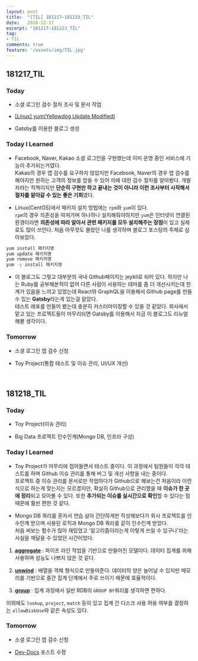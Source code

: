 ```yaml
---
layout: post
title:  "[TIL] 181217~181223_TIL"
date:   2018-12-17
excerpt: "181217~181223_TIL"
tag:
- TIL
comments: true
feature: '/assets/img/TIL.jpg'
---
```


## 181217_TIL

### Today 

- 소셜 로그인 검수 절차 조사 및 문서 작업

- [[Linux] yum(Yellowdog Update Modified)](https://bkjang.github.io/Linux_yum/)

- Gatsby를 이용한 블로그 생성

### Today I Learned

- Facebook, Naver, Kakao 소셜 로그인을 구현했는데 이미 운영 중인 서비스에 기능이 추가되는거였다. <br/>Kakao의 경우 앱 검수를 요구하지 않았지만 Facebook, Naver의 경우 앱 검수를 해야지만 원하는 고객의 정보를 얻을 수 있어 이에 대한 검수 절차를 알아봤다. 개발자라는 직책이지만 **단순히 구현만 하고 끝내는 것이 아니라 이런 조사부터 시작해서 절차를 알아갈 수 있는 좋은 기회**였다.

- Linux(CentOS)에서 패키지 설치 방법에는 `rpm`와 `yum`이 있다. <br/>`rpm`의 경우 의존성을 따져가며 하나하나 설치해줘야하지만 `yum`은 인터넷이 연결된 환경이라면 **의존성에 따라 알아서 관련 패키지를 모두 설치해주는 장점**이 있고 실제로도 많이 쓰인다. 처음 아무것도 몰랐던 나를 생각하며 블로그 포스팅의 주제로 삼아보았다.

```sh
yum install 패키지명
yum update 패키지명
yum remove 패키지명
yum -y install 패키지명
```

- 이 블로그도 그렇고 대부분의 국내 Github페이지는 jeykll로 되어 있다. 하지만 나는 Ruby를 공부해본적이 없어 다른 사람이 사용하는 테마를 좀 더 개선시키는데 한계가 있음을 느끼고 있었는데 React와 GraphQL을 이용해서 Github page를 만들 수 있는 **Gatsby**라는게 있는걸 알았다.<br/> 테스트 레포를 만들어 봤는데 충분히 커스터마이징할 수 있을 것 같았다. 회사에서 맡고 있는 프로젝트들이 마무리되면 Gatsby를 이용해서 지금 이 블로그도 리뉴얼해볼 생각이다.

### Tomorrow

- 소셜 로그인 앱 검수 신청

- Toy Project(통합 테스트 및 이슈 관리, UI/UX 개선)

<br/>

## 181218_TIL

### Today 

- Toy Project(이슈 관리)

- Big Data 프로젝트 인수인계(Mongo DB, 인프라 구성)

### Today I Learned

- Toy Project가 마무리에 접어들면서 테스트 중이다. 이 과정에서 팀원들이 각각 테스트를 하며 Github 이슈 관리를 통해 버그 및 개선 사항을 내는 중이다.<br/> 프로젝트 중 이슈 관리를 문서로만 작업하다가 Github으로 해보는건 처음이라 이런식으로 하는게 맞는지는 모르겠지만, 확실히 Github으로 관리했을 때 **이슈가 한 곳에 정리**되고 모아볼 수 있다. 또한 **추가되는 이슈를 실시간으로 확인**할 수 있다는 점때문에 훨씬 편한 것 같다.

- Mongo DB 쿼리를 혼자서 연습 삼아 간단하게만 작성해보다가 회사 프로젝트를 인수인계 받으며 사용된 로직과 Mongo DB 쿼리를 같이 인수인계 받았다. <br/>처음 써보는 함수가 많아 재밌었고 '알고리즘이라는게 이렇게 쓰일 수 있구나'라는 사실을 깨달을 수 있었던 시간이었다.

1. **[aggregate](https://docs.mongodb.com/manual/aggregation/)** : 파이프 라인 작업을 기반으로 만들어진 모델이다. 데이터 집계를 위해 사용하며 성능도 나쁘지 않은 것 같다.

2. **[unwind](https://docs.mongodb.com/manual/reference/operator/aggregation/unwind/)** : 배열을 객체 형식으로 만들어준다. 데이터의 양은 늘어날 수 있지만 메모리를 기반으로 중간 집계 단계에서 주로 쓰이기 때문에 효율적이다.

3. **[group](https://docs.mongodb.com/manual/reference/operator/aggregation/group/)** : 집계 과정에서 일반 RDB의 `GROUP BY`쿼리를 생각하면 편하다.

이외에도 `lookup`, `project`, `match` 등이 있고 집계 간 디스크 사용 허용 여부를 결정하는 `allowDiskUse`와 같은 속성도 있다.


### Tomorrow

- 소셜 로그인 앱 검수 신청

- [Dev-Docs](https://github.com/Im-D/Dev-Docs) 포스트 수정
